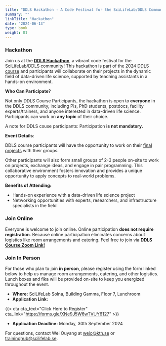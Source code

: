 ```yaml
---
title: "DDLS Hackathon - A Code Festival for the SciLifeLab/DDLS Community"
summary: ""
linkTitle: "Hackathon"
date: "2024-06-13"
type: book
weight: 81
---
```


<!-- updated: 14.09.2024 -->

### Hackathon

Join us at the **[DDLS Hackathon](https://training.scilifelab.se/events/data-driven-life-science-hackathon)**, a vibrant code festival for the SciLifeLab/DDLS community! This hackathon is part of the [2024 DDLS course](https://ddls.aicell.io/course/ddls-2024/) and participants will collaborate on their projects in the dynamic field of data-driven life science, supported by teaching assistants in a hands-on environment.

**Who Can Participate?**

Not only DDLS Course Participants, the hackathon is open to **everyone** in the DDLS community, including PIs, PhD students, postdocs, facility experts/trainers, and anyone interested in data-driven life science. Participants can work on **any topic** of their choice.

A note for DDLS couse participants: Participation **is not mandatory.**

**Event Details**:

DDLS course participants will have the opportunity to work on their [final projects](../final-project/) with their groups.

Other participants will also form small groups of 2-3 people on-site to work on projects, exchange ideas, and engage in pair programming. This collaborative environment fosters innovation and provides a unique opportunity to apply concepts to real-world problems.


**Benefits of Attending:**

- Hands-on experience with a data-driven life science project
- Networking opportunities with experts, researchers, and infrastructure specialists in the field

### Join Online

Everyone is welcome to join online. Online participation **does not require registration**. Because online participation eliminates concerns about logistics like room arrangements and catering. Feel free to join via **[DDLS Course Zoom Link!](https://www.google.com/url?q=https://kth-se.zoom.us/j/69812177998&sa=D&source=calendar&ust=1726925483509968&usg=AOvVaw0yr9mtkh1oqW3dJQ4Aakzy)**


### Join In Person

For those who plan to join **in person**, please register using the form linked below to help us manage room arrangements, catering, and other logistics. Lunch boxes and fika will be provided on-site to keep you energized throughout the event.

- **Where:** SciLifeLab Solna, Building Gamma, Floor 7, Lunchroom
- **Application Link:**

{{< cta cta_text="Click Here to Register" cta_link="https://forms.gle/XNe9J5W6wTVUY6127" >}}

- **Application Deadline:** Monday, 30th September 2024

For questions, contact Wei Ouyang at <weio@kth.se> or <traininghub@scilifelab.se>.